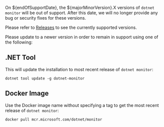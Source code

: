 On ${endOfSupportDate}, the ${majorMinorVersion}.X versions of `dotnet monitor` will be out of support. After this date, we will no longer provide any bug or security fixes for these versions.

Please refer to [Releases](https://github.com/dotnet/dotnet-monitor/blob/main/documentation/releases.md) to see the currently supported versions.

Please update to a newer version in order to remain in support using one of the following:

## .NET Tool

This will update the installation to most recent release of `dotnet monitor`:

```
dotnet tool update -g dotnet-monitor
```

## Docker Image

Use the Docker image name without specifying a tag to get the most recent release of `dotnet monitor`:

```
docker pull mcr.microsoft.com/dotnet/monitor
```